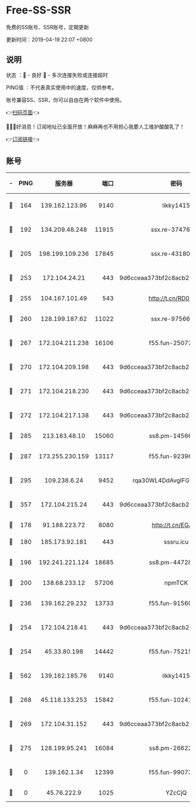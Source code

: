 # Free-SS-SSR

免费的SS账号、SSR账号，定期更新

更新时间：2019-04-19 22:07 +0800

## 说明

状态     ：🙂 - 良好 🙁 - 多次连接失败或连接超时

PING值   ：不代表真实使用中的速度，仅供参考。

账号兼容SS、SSR，你可以自由在两个软件中使用。

👉[扫码页面](https://liesauer.github.io/Free-SS-SSR/)👈

🎉🎉🎉好消息！订阅地址已全面开放！麻麻再也不用担心我要人工维护酸酸乳了！

👉[订阅链接](https://www.liesauer.net/yogurt/subscribe?ACCESS_TOKEN=DAYxR3mMaZAsaqUb)👈

## 账号

|-|PING|服务器|端口|密码|加密方式|区域|
|:----:|:----:|:-----:|-----:|:----:|:----:|:----:|
|🙂|164|139.162.123.96|9140|likky1415|aes-256-cfb|JP|
|🙂|192|134.209.48.248|11915|ssx.re-37476733|aes-256-cfb|US|
|🙂|205|198.199.109.236|17845|ssx.re-43180441|aes-256-cfb|US|
|🙂|253|172.104.24.21|443|9d6cceaa373bf2c8acb22e60b6a58be6|aes-256-cfb|US|
|🙂|255|104.167.101.49|543|http://t.cn/RD0D7sx|rc4-md5|CA|
|🙂|260|128.199.187.62|11022|ssx.re-97566923|aes-256-cfb|SG|
|🙂|267|172.104.211.238|16106|f55.fun-25073452|aes-256-cfb|US|
|🙂|270|172.104.209.198|443|9d6cceaa373bf2c8acb22e60b6a58be6|aes-256-cfb|US|
|🙂|271|172.104.218.230|443|9d6cceaa373bf2c8acb22e60b6a58be6|aes-256-cfb|US|
|🙂|272|172.104.217.138|443|9d6cceaa373bf2c8acb22e60b6a58be6|aes-256-cfb|US|
|🙂|285|213.183.48.10|15060|ss8.pm-14566279|rc4-md5|RU|
|🙂|287|173.255.230.159|13117|f55.fun-92396656|aes-256-cfb|US|
|🙂|295|109.238.6.24|9452|rqa30WL4DdAvgIFG6Fs3znzTa|aes-256-cfb|FR|
|🙂|357|172.104.215.24|443|9d6cceaa373bf2c8acb22e60b6a58be6|aes-256-cfb|US|
|🙂|178|91.188.223.72|8080|http://t.cn/EGJIyrl|rc4-md5|RU|
|🙂|180|185.173.92.181|443|sssru.icu|rc4-md5|RU|
|🙂|196|192.241.221.124|18685|ss8.pm-44728015|aes-256-cfb|US|
|🙂|200|138.68.233.12|57206|npmTCK|rc4-md5|US|
|🙂|236|139.162.29.232|13733|f55.fun-91560266|aes-256-cfb|SG|
|🙂|254|172.104.218.41|443|9d6cceaa373bf2c8acb22e60b6a58be6|aes-256-cfb|US|
|🙂|254|45.33.80.198|14442|f55.fun-75215142|aes-256-cfb|US|
|🙂|562|139.162.185.76|9140|likky1415|aes-256-cfb|DE|
|🙁|268|45.118.133.253|15842|f55.fun-10241110|aes-256-cfb|SG|
|🙁|269|172.104.31.152|443|9d6cceaa373bf2c8acb22e60b6a58be6|aes-256-cfb|US|
|🙁|275|128.199.95.241|16084|ss8.pm-26622330|aes-256-cfb|SG|
|🙁|0|139.162.1.34|12399|f55.fun-99073072|aes-256-cfb|SG|
|🙁|0|45.76.222.9|1025|YZcCjQ|rc4-md5|JP|
